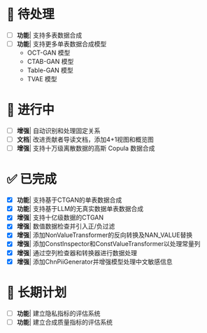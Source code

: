 # 📝 待处理

- [ ] **功能**| 支持多表数据合成
- [ ] **功能**| 支持更多单表数据合成模型
  - OCT-GAN 模型
  - CTAB-GAN 模型
  - Table-GAN 模型
  - TVAE 模型

# 🚧 进行中

- [ ] **增强**| 自动识别和处理固定关系
- [ ] **文档**| 改进贡献者导读文档，添加4+1视图和概览图
- [ ] **增强**| 支持十万级离散数据的高斯 Copula 数据合成

# ✅ 已完成

- [x] **功能**| 支持基于CTGAN的单表数据合成
- [x] **功能**| 支持基于LLM的无真实数据单表数据合成
- [x] **增强**| 支持十亿级数据的CTGAN
- [x] **增强**| 数值数据检查并引入正/负过滤
- [x] **增强**| 添加NonValueTransformer的反向转换及NAN_VALUE替换
- [x] **增强**| 添加ConstInspector和ConstValueTransformer以处理常量列
- [x] **增强**| 通过空列检查器和转换器进行数据处理
- [x] **增强**| 添加ChnPiiGenerator并增强模型处理中文敏感信息

# 🌟 长期计划

- [ ] **功能**| 建立隐私指标的评估系统
- [ ] **功能**| 建立合成质量指标的评估系统
